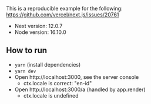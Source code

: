 This is a reproducible example for the following:
https://github.com/vercel/next.js/issues/20761

- Next version: 12.0.7
- Node version: 16.10.0

## How to run

- `yarn` (install dependencies)
- `yarn dev`
- Open http://localhost:3000, see the server console
  - ctx.locale is correct: "en-id"
- Open http://localhost:3000/a (handled by app.render)
  - ctx.locale is undefined 
